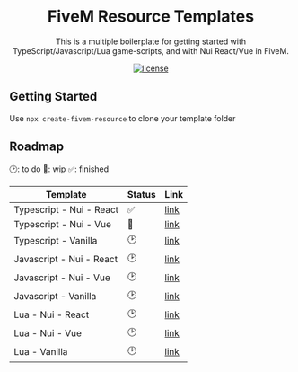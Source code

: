 <h1 align="center">FiveM Resource Templates</h1>

<div align="center">
This is a multiple boilerplate for getting started with TypeScript/Javascript/Lua game-scripts, and with Nui React/Vue in FiveM.
</div>

<div align="center">

[![license](https://img.shields.io/badge/license-MIT-blue.svg)]()

</div>

## Getting Started

Use `npx create-fivem-resource` to clone your template folder

## Roadmap

🕑: to do
🚧: wip
✅: finished

| Template                 | Status | Link                                                                                               |
| ------------------------ | ------ | -------------------------------------------------------------------------------------------------- |
| Typescript - Nui - React | ✅     | [link](https://github.com/JustinMartinDev/fivem-resource-templates/tree/main/typescript/nui/react) |
| Typescript - Nui - Vue   | 🚧     | [link](https://github.com/JustinMartinDev/fivem-resource-templates/tree/main/typescript/nui/vue)   |
| Typescript - Vanilla     | 🕑     | [link](https://github.com/JustinMartinDev/fivem-resource-templates/tree/main/typescript/vanilla)   |
| Javascript - Nui - React | 🕑     | [link](https://github.com/JustinMartinDev/fivem-resource-templates/tree/main/javascript/nui/react) |
| Javascript - Nui - Vue   | 🕑     | [link](https://github.com/JustinMartinDev/fivem-resource-templates/tree/main/javascript/nui/vue)   |
| Javascript - Vanilla     | 🕑     | [link](https://github.com/JustinMartinDev/fivem-resource-templates/tree/main/javascript/vanilla)   |
| Lua - Nui - React        | 🕑     | [link](https://github.com/JustinMartinDev/fivem-resource-templates/tree/main/lua/nui/react)        |
| Lua - Nui - Vue          | 🕑     | [link](https://github.com/JustinMartinDev/fivem-resource-templates/tree/main/lua/nui/vue)          |
| Lua - Vanilla            | 🕑     | [link](https://github.com/JustinMartinDev/fivem-resource-templates/tree/main/lua/vanilla)          |
